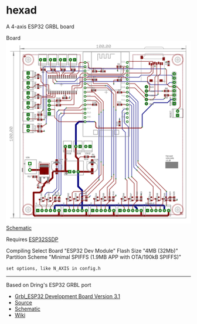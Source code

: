 # hexad
A 4-axis ESP32 GRBL board 

Board
    ![hexad board](images/hexad-brd.png)
    [Schematic](board/hexad-sch.pdf)

Requires
    [ESP32SSDP](https://github.com/luc-github/ESP32SSDP)

Compiling
    Select Board "ESP32 Dev Module"
    Flash Size "4MB (32Mb)"
    Partition Scheme "Minimal SPIFFS (1.9MB APP with OTA/190kB SPIFFS)"

    set options, like N_AXIS in config.h

----



Based on Dring's ESP32 GRBL port
 * [Grbl_ESP32 Development Board Version 3.1](http://www.buildlog.net/blog/2018/11/grbl_esp32-development-board-version-3-1/) 
 * [Source](https://github.com/bdring/Grbl_Esp32)
 * [Schematic](http://www.buildlog.net/blog/wp-content/uploads/2018/10/schm_esp32_cnc_test_v3p1.pdf)
 * [Wiki](https://github.com/bdring/Grbl_Esp32/wiki)

